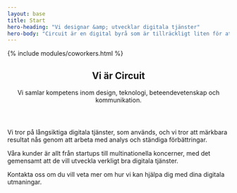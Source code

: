 ```yaml
---
layout: base
title: Start
hero-heading: "Vi designar &amp; utvecklar digitala tjänster"
hero-body: "Circuit är en digital byrå som är tillräckligt liten för att vara personlig och engagerad men tillräckligt stor för att kunna leverera enastående projekt och förvaltning."
---
```


{% include modules/coworkers.html %}

<div class="section">
    <div class="section section-type-text">
        <article class="module-article">
            <header>
                <h2>Vi är Circuit</h2>
                <span class="line"></span>
                <p>Vi samlar kompetens inom design, teknologi, beteendevetenskap och kommunikation.</p>
            </header>
            <main>
                <p>Vi tror på långsiktiga digitala tjänster, som används, och vi tror att märkbara resultat nås genom att arbeta med analys och ständiga förbättringar.</p>
                <p>Våra kunder är allt från startups till multinationella koncerner, med det gemensamt att de vill utveckla verkligt bra digitala tjänster.</p>
                <p>Kontakta oss om du vill veta mer om hur vi kan hjälpa dig med dina digitala utmaningar.</p>
            </main>
        </article>
    </div>
</div>